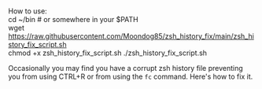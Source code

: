 <br>How to use:</br>
cd ~/bin # or somewhere in your $PATH
<br>wget https://raw.githubusercontent.com/Moondog85/zsh_history_fix/main/zsh_history_fix_script.sh</br>
chmod +x zsh_history_fix_script.sh
./zsh_history_fix_script.sh

Occasionally you may find you have a corrupt zsh history file preventing you from using CTRL+R or from using the `fc` command. 
Here's how to fix it.
